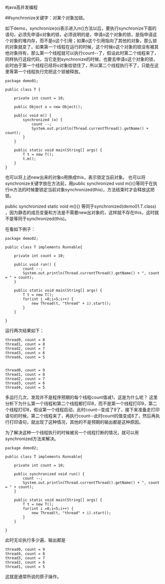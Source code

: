 #java高并发编程

##synchronize关键字：对某个对象加锁。

如下demo，synchronize(o)表示进入m()方法以后，要执行synchronize下面的语句，必须先申请o对象的锁，必须说明的是，申请o这个对象的锁，是指申请这个对象的堆内存，而不是o这个引用；如果o这个引用指向了其他的对象，那么锁的对象就变了。如果第一个线程在运行的时候，这个时候o这个对象的锁没有被其他对象持有，那么第一个线程就可以执行count--了，假设此时第二个线程来了，同样执行这段代码，当它走到synchronize的时候，也要去申请o这个对象的锁，此时由于第一个线程已经将o对象给锁住了，所以第二个线程执行不了，只能在这里等第一个线程执行完把这个锁被释放。

    package demo01;
    
    public class T {
    	
    	private int count = 10;
    	
    	public Object o = new Object();
    	
    	public void m() {
    		synchronized (o) {
    			count --;
    			System.out.println(Thread.currentThread().getName() + count);
    		}
    	}
    
    	public static void main(String[] args) {
    		T t = new T();
    		t.m();
    	}
    }


也可以将上述new出来的对象o用换成this，表示锁定当前对象。
也可以将synchronize关键字放在方法前，用public synchronized void m(){}等同于在执行m方法的时候要锁定当前对象synchronized(this)，方法结束时才会释放这把锁。

public synchronized static void m(){} 等同于synchronized(demo01.T.class)	，因为静态的成员变量和方法是不需要new出对象的，这样就不存在this，这时就不是等同于synchronized(this)。


在看如下例子：

    package demo02;
    
    public class T implements Runnable{
    	
    	private int count = 10;
    	
    	public void run() {
    		count --;
    		System.out.println(Thread.currentThread().getName() + ", count = " + count);
    	}
    
    	public static void main(String[] args) {
    		T t = new T();
    		for(int i =0;i<5;i++) {
    			new Thread(t, "thread" + i).start();
    		}
    	}
    
    }
    
运行两次结果如下：
    
    thread0, count = 8
    thread1, count = 8
    thread2, count = 7
    thread3, count = 6
    thread4, count = 5
    

    thread0, count = 9
    thread1, count = 8
    thread2, count = 7
    thread3, count = 6
    thread4, count = 5

多运行几次，发现并不是程序预期的每个线程count值减1，这是为什么呢？
这里分析下为什么第一个线程和第二个线程都打印8，而不是第一个线程打印9，第二个线程打印8，假设第一个线程启动，此时count--变成了9了，接下来准备走打印语句的时候，第二个线程来了，再执行count--此时count的值变成8了，然后再执行打印语句，就出现了这种情况，其他的不是预期的输出都是这种原因。

为了解决这种一个线程执行的时候被另一个线程打断的情况，就可以用synchronized方法来解决。

    package demo02;
    
    public class T implements Runnable{
    	
    	private int count = 10;
    	
    	public synchronized void run() {
    		count --;
    		System.out.println(Thread.currentThread().getName() + ", count = " + count);
    	}
    
    	public static void main(String[] args) {
    		T t = new T();
    		for(int i =0;i<5;i++) {
    			new Thread(t, "thread" + i).start();
    		}
    	}
    
    }
    
此时无论执行多少遍，输出都是
    
    thread0, count = 9
    thread4, count = 8
    thread3, count = 7
    thread2, count = 6
    thread1, count = 5

这就是通常所说的原子操作。